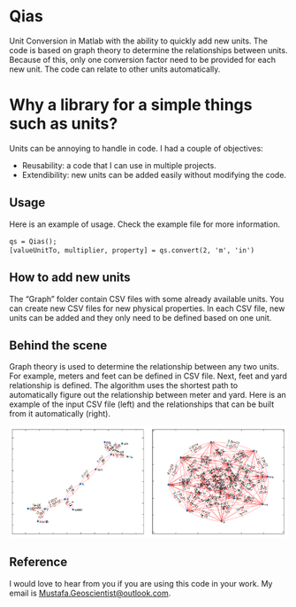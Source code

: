 # Qias
Unit Conversion in Matlab with the ability to quickly add new units. The code is based on graph theory to determine the relationships between units. Because of this, only one conversion factor need to be provided for each new unit. The code can relate to other units automatically.

# Why a library for a simple things such as units?
Units can be annoying to handle in code. I had a couple of objectives:
- Reusability: a code that I can use in multiple projects.
- Extendibility: new units can be added easily without modifying the code.

## Usage
Here is an example of usage. Check the example file for more information.

```
qs = Qias();
[valueUnitTo, multiplier, property] = qs.convert(2, 'm', 'in')
```

## How to add new units
The “Graph” folder contain CSV files with some already available units. You can create new CSV files for new physical properties. In each CSV file, new units can be added and they only need to be defined based on one unit.

## Behind the scene
Graph theory is used to determine the relationship between any two units. For example, meters and feet can be defined in CSV file. Next, feet and yard relationship is defined. The algorithm uses the shortest path to automatically figure out the relationship between meter and yard. Here is an example of the input CSV file (left) and the relationships that can be built from it automatically (right).

<div align="center">
    <img width=1000 src="https://github.com/MosGeo/Qias/blob/master/Figures/GraphExample.png" alt="Graph" title="Graph example"</img>
</div>

## Reference
I would love to hear from you if you are using this code in your work. My email is Mustafa.Geoscientist@outlook.com.
